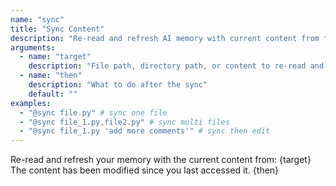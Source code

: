 ```yaml
---
name: "sync"
title: "Sync Content"
description: "Re-read and refresh AI memory with current content from files or directories"
arguments:
  - name: "target"
    description: "File path, directory path, or content to re-read and sync"
  - name: "then"
    description: "What to do after the sync"
    default: ""
examples:
  - "@sync file.py" # sync one file
  - "@sync file_1.py,file2.py" # sync multi files
  - "@sync file_1.py 'add more comments'" # sync then edit
---
```


Re-read and refresh your memory with the current content from: {target}
The content has been modified since you last accessed it.
{then}
